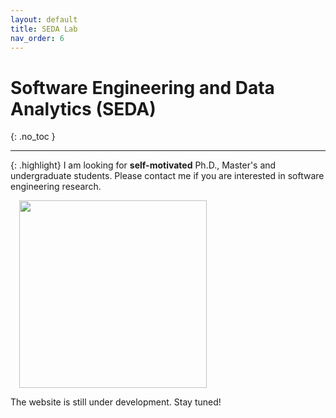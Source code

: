 ```yaml
---
layout: default
title: SEDA Lab
nav_order: 6
---
```


# Software Engineering and Data Analytics (SEDA)
{: .no_toc }

----

{: .highlight}
I am looking for **self-motivated** Ph.D., Master's and undergraduate students. Please contact me if you are interested in software engineering research.

<img src="{{site.baseurl}}/assets/images/logo.pic.jpg" width="300" style=" position: relative; margin-left: 1em; ">

The website is still under development. Stay tuned!
